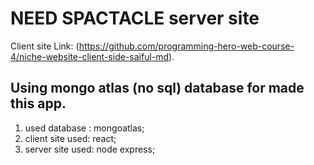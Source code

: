 # NEED SPACTACLE server site 
Client site Link: (https://github.com/programming-hero-web-course-4/niche-website-client-side-saiful-md).


## Using mongo atlas (no sql) database for made this app.
1. used database : mongoatlas;
2. client site used: react;
3. server site used: node express;